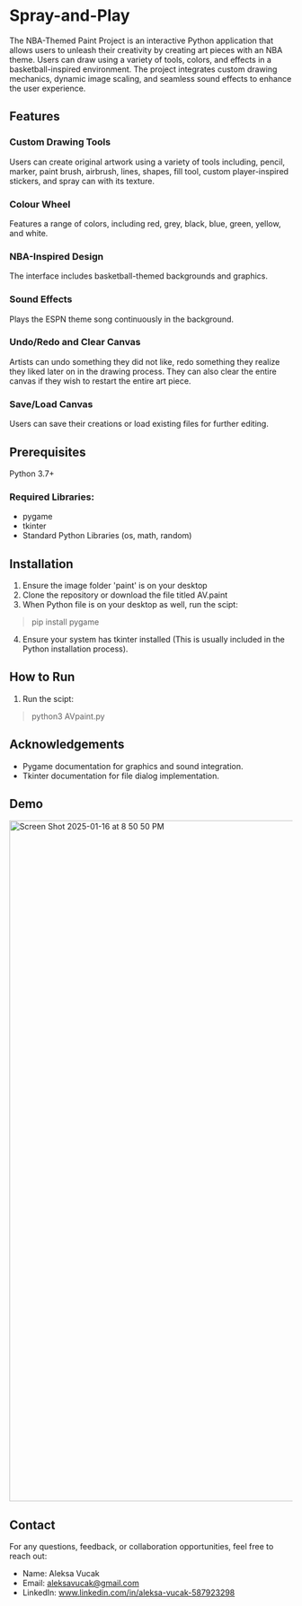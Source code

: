 # Spray-and-Play
The NBA-Themed Paint Project is an interactive Python application that allows users to unleash their creativity by creating art pieces with an NBA theme. Users can draw using a variety of tools, colors, and effects in a basketball-inspired environment. The project integrates custom drawing mechanics, dynamic image scaling, and seamless sound effects to enhance the user experience.

## Features
### Custom Drawing Tools
Users can create original artwork using a variety of tools including, pencil, marker, paint brush, airbrush, lines, shapes, fill tool, custom player-inspired stickers, and spray can with its texture.
### Colour Wheel
Features a range of colors, including red, grey, black, blue, green, yellow, and white.
### NBA-Inspired Design
The interface includes basketball-themed backgrounds and graphics.
### Sound Effects
Plays the ESPN theme song continuously in the background.
### Undo/Redo and Clear Canvas
Artists can undo something they did not like, redo something they realize they liked later on in the drawing process. They can also clear the entire canvas if they wish to restart the entire art piece.
### Save/Load Canvas
Users can save their creations or load existing files for further editing.

## Prerequisites 
Python 3.7+
### Required Libraries:
- pygame
- tkinter
- Standard Python Libraries (os, math, random)

## Installation
1) Ensure the image folder 'paint' is on your desktop
2) Clone the repository or download the file titled AV.paint
3) When Python file is on your desktop as well, run the scipt:
> pip install pygame
4) Ensure your system has tkinter installed (This is usually included in the Python installation process).

## How to Run
1) Run the scipt:
> python3 AVpaint.py

## Acknowledgements
- Pygame documentation for graphics and sound integration.
- Tkinter documentation for file dialog implementation.

## Demo
<img width="1212" alt="Screen Shot 2025-01-16 at 8 50 50 PM" src="https://github.com/user-attachments/assets/7c20676f-d847-449e-8138-0f715b7974d1" />

## Contact
For any questions, feedback, or collaboration opportunities, feel free to reach out:
- Name: Aleksa Vucak
- Email: aleksavucak@gmail.com
- LinkedIn: www.linkedin.com/in/aleksa-vucak-587923298
